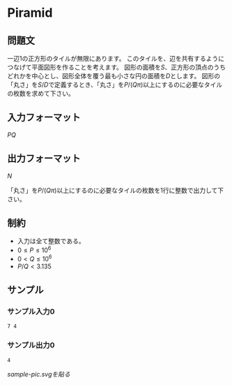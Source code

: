 # Piramid

## 問題文
一辺1の正方形のタイルが無限にあります。
このタイルを、辺を共有するようにつなげて平面図形を作ることを考えます。
図形の面積を$S$、正方形の頂点のうちどれかを中心とし、図形全体を覆う最も小さな円の面積を$D$とします。
図形の「丸さ」を$S/D$で定義するとき、「丸さ」を$P/(Q\pi)$以上にするのに必要なタイルの枚数を求めて下さい。


## 入力フォーマット
$P Q$

## 出力フォーマット
$N$

「丸さ」を$P/(Q\pi)$以上にするのに必要なタイルの枚数を1行に整数で出力して下さい。

## 制約
 * 入力は全て整数である。
 * $0 \le P \le 10^6$
 * $0 < Q \le 10^6$
 * $P/Q < 3.135$

## サンプル
### サンプル入力0
```
7 4
```
### サンプル出力0
```
4
```
*sample-pic.svgを貼る*
